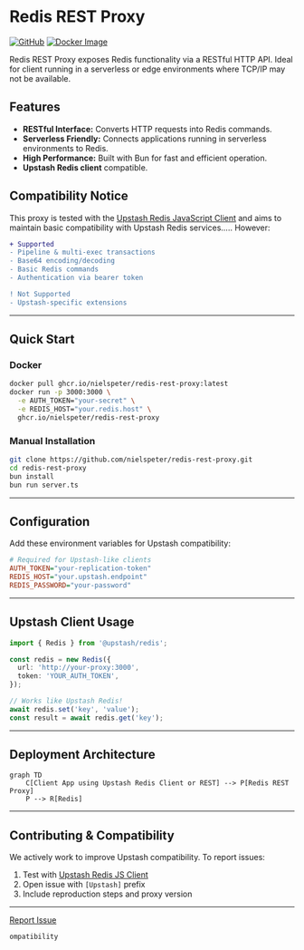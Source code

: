 # Redis REST Proxy

[![GitHub](https://img.shields.io/badge/GitHub-Repository-blue?logo=github)](https://github.com/nielspeter/redis-rest-proxy)
[![Docker Image](https://img.shields.io/badge/Docker-Package-blue?logo=docker)](https://github.com/nielspeter/redis-rest-proxy/pkgs/container/redis-rest-proxy)

Redis REST Proxy exposes Redis functionality via a RESTful HTTP API. Ideal for client running in a serverless or edge environments where TCP/IP may not be available.

## Features

- **RESTful Interface:** Converts HTTP requests into Redis commands.
- **Serverless Friendly:** Connects applications running in serverless environments to Redis.
- **High Performance:** Built with Bun for fast and efficient operation.
- **Upstash Redis client** compatible.

## Compatibility Notice

This proxy is tested with the [Upstash Redis JavaScript Client](https://github.com/upstash/redis-js/tree/main) and aims to maintain basic compatibility with Upstash Redis services..... However:

```diff
+ Supported
- Pipeline & multi-exec transactions
- Base64 encoding/decoding
- Basic Redis commands
- Authentication via bearer token

! Not Supported
- Upstash-specific extensions
```

---

## Quick Start

### Docker

```bash
docker pull ghcr.io/nielspeter/redis-rest-proxy:latest
docker run -p 3000:3000 \
  -e AUTH_TOKEN="your-secret" \
  -e REDIS_HOST="your.redis.host" \
  ghcr.io/nielspeter/redis-rest-proxy
```

### Manual Installation

```bash
git clone https://github.com/nielspeter/redis-rest-proxy.git
cd redis-rest-proxy
bun install
bun run server.ts
```

---

## Configuration

Add these environment variables for Upstash compatibility:

```ini
# Required for Upstash-like clients
AUTH_TOKEN="your-replication-token"
REDIS_HOST="your.upstash.endpoint"
REDIS_PASSWORD="your-password"
```

---

## Upstash Client Usage

```typescript
import { Redis } from '@upstash/redis';

const redis = new Redis({
  url: 'http://your-proxy:3000',
  token: 'YOUR_AUTH_TOKEN',
});

// Works like Upstash Redis!
await redis.set('key', 'value');
const result = await redis.get('key');
```

---

## Deployment Architecture

```mermaid
graph TD
    C[Client App using Upstash Redis Client or REST] --> P[Redis REST Proxy]
    P --> R[Redis]
```

---

## Contributing & Compatibility

We actively work to improve Upstash compatibility. To report issues:

1. Test with [Upstash Redis JS Client](https://github.com/upstash/redis-js)
2. Open issue with `[Upstash]` prefix
3. Include reproduction steps and proxy version

---

[Report Issue](https://github.com/nielspeter/redis-rest-proxy/issues)

```
ompatibility
```
